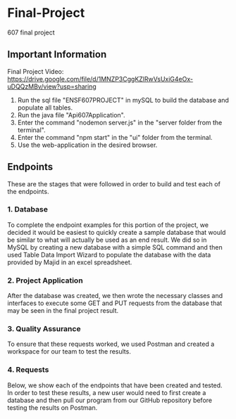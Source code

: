 # Final-Project
607 final project

## Important Information
Final Project Video: https://drive.google.com/file/d/1MNZP3CggKZlRwVsUxiG4eOx-uDQQzMBv/view?usp=sharing

1. Run the sql file "ENSF607PROJECT" in mySQL to build the database and populate all tables.
2. Run the java file "Api607Application".
3. Enter the command "nodemon server.js" in the "server folder from the terminal".
4. Enter the command "npm start" in the "ui" folder from the terminal.
5. Use the web-application in the desired browser.

## Endpoints
These are the stages that were followed in order to build and test each of the endpoints.

### 1. Database
To complete the endpoint examples for this portion of the project, we decided it would be easiest to quickly create a sample database that would be similar to what will actually be used as an end result. We did so in MySQL by creating a new database with a simple SQL command and then used Table Data Import Wizard to populate the database with the data provided by Majid in an excel spreadsheet.

### 2. Project Application
After the database was created, we then wrote the necessary classes and interfaces to execute some GET and PUT requests from the database that may be seen in the final project result.

### 3. Quality Assurance
To ensure that these requests worked, we used Postman and created a workspace for our team to test the results.

### 4. Requests
Below, we show each of the endpoints that have been created and tested. In order to test these results, a new user would need to first create a database and then pull our program from our GitHub repository before testing the results on Postman. 
